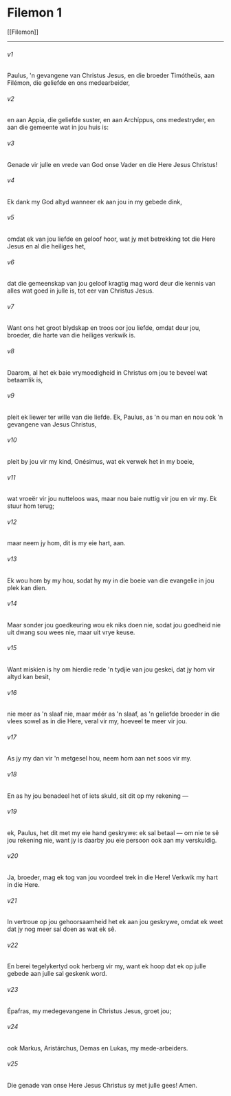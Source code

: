 # Filemon 1

[[Filemon]]
***

###### v1
Paulus, 'n gevangene van Christus Jesus, en die broeder Timótheüs, aan Filémon, die geliefde en ons medearbeider, 
###### v2
en aan Appia, die geliefde suster, en aan Archíppus, ons medestryder, en aan die gemeente wat in jou huis is: 
###### v3
Genade vir julle en vrede van God onse Vader en die Here Jesus Christus! 
###### v4
Ek dank my God altyd wanneer ek aan jou in my gebede dink, 
###### v5
omdat ek van jou liefde en geloof hoor, wat jy met betrekking tot die Here Jesus en al die heiliges het, 
###### v6
dat die gemeenskap van jou geloof kragtig mag word deur die kennis van alles wat goed in julle is, tot eer van Christus Jesus. 
###### v7
Want ons het groot blydskap en troos oor jou liefde, omdat deur jou, broeder, die harte van die heiliges verkwik is. 
###### v8
Daarom, al het ek baie vrymoedigheid in Christus om jou te beveel wat betaamlik is, 
###### v9
pleit ek liewer ter wille van die liefde. Ek, Paulus, as 'n ou man en nou ook 'n gevangene van Jesus Christus, 
###### v10
pleit by jou vir my kind, Onésimus, wat ek verwek het in my boeie, 
###### v11
wat vroeër vir jou nutteloos was, maar nou baie nuttig vir jou en vir my. Ek stuur hom terug; 
###### v12
maar neem jy hom, dit is my eie hart, aan. 
###### v13
Ek wou hom by my hou, sodat hy my in die boeie van die evangelie in jou plek kan dien. 
###### v14
Maar sonder jou goedkeuring wou ek niks doen nie, sodat jou goedheid nie uit dwang sou wees nie, maar uit vrye keuse. 
###### v15
Want miskien is hy om hierdie rede 'n tydjie van jou geskei, dat jy hom vir altyd kan besit, 
###### v16
nie meer as 'n slaaf nie, maar méér as 'n slaaf, as 'n geliefde broeder in die vlees sowel as in die Here, veral vir my, hoeveel te meer vir jou. 
###### v17
As jy my dan vir 'n metgesel hou, neem hom aan net soos vir my. 
###### v18
En as hy jou benadeel het of iets skuld, sit dit op my rekening — 
###### v19
ek, Paulus, het dit met my eie hand geskrywe: ek sal betaal — om nie te sê jou rekening nie, want jy is daarby jou eie persoon ook aan my verskuldig. 
###### v20
Ja, broeder, mag ek tog van jou voordeel trek in die Here! Verkwik my hart in die Here. 
###### v21
In vertroue op jou gehoorsaamheid het ek aan jou geskrywe, omdat ek weet dat jy nog meer sal doen as wat ek sê. 
###### v22
En berei tegelykertyd ook herberg vir my, want ek hoop dat ek op julle gebede aan julle sal geskenk word. 
###### v23
Épafras, my medegevangene in Christus Jesus, groet jou; 
###### v24
ook Markus, Aristárchus, Demas en Lukas, my mede-arbeiders. 
###### v25
Die genade van onse Here Jesus Christus sy met julle gees! Amen. 
